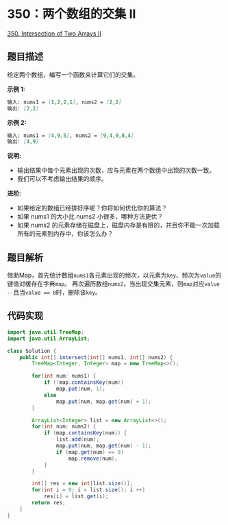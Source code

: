 # 350：两个数组的交集 II

[350. Intersection of Two Arrays II](https://leetcode.com/problems/intersection-of-two-arrays-ii/)

## 题目描述

给定两个数组，编写一个函数来计算它们的交集。

**示例 1:**

```md
输入: nums1 = [1,2,2,1], nums2 = [2,2]
输出: [2,2]
```

**示例 2:**

```md
输入: nums1 = [4,9,5], nums2 = [9,4,9,8,4]
输出: [4,9]
```

**说明:**

- 输出结果中每个元素出现的次数，应与元素在两个数组中出现的次数一致。
- 我们可以不考虑输出结果的顺序。

**进阶:**

- 如果给定的数组已经排好序呢？你将如何优化你的算法？
- 如果 nums1 的大小比 nums2 小很多，哪种方法更优？
- 如果 nums2 的元素存储在磁盘上，磁盘内存是有限的，并且你不能一次加载所有的元素到内存中，你该怎么办？

## 题目解析

借助Map，首先统计数组`nums1`各元素出现的频次，以元素为`key`、频次为`value`的键值对缓存在字典`map`。
再次遍历数组`nums2`，当出现交集元素，则`map`对应`value --`且当`value == 0`时，删除该`key`。

## 代码实现

```java
import java.util.TreeMap;
import java.util.ArrayList;

class Solution {
    public int[] intersect(int[] nums1, int[] nums2) {
        TreeMap<Integer, Integer> map = new TreeMap<>();

        for(int num: nums1) {
            if (!map.containsKey(num))
                map.put(num, 1);
            else
                map.put(num, map.get(num) + 1);
        }

        ArrayList<Integer> list = new ArrayList<>();
        for(int num: nums2) {
            if (map.containsKey(num)) {
                list.add(num);
                map.put(num, map.get(num) - 1);
                if (map.get(num) == 0)
                    map.remove(num);
            }
        }

        int[] res = new int[list.size()];
        for(int i = 0; i < list.size(); i ++)
            res[i] = list.get(i);
        return res;
    }
}
```
